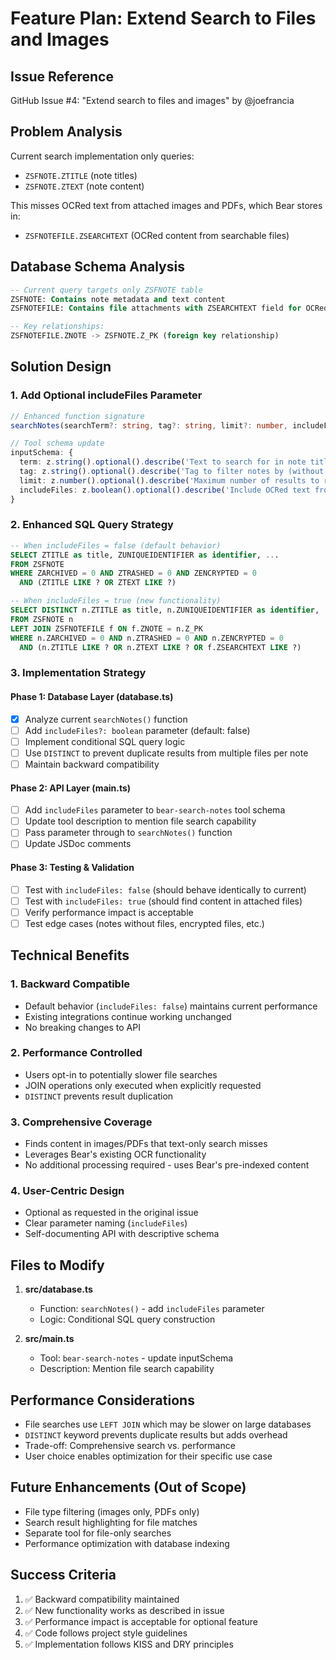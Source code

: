 # Feature Plan: Extend Search to Files and Images

## Issue Reference
GitHub Issue #4: "Extend search to files and images" by @joefrancia

## Problem Analysis
Current search implementation only queries:
- `ZSFNOTE.ZTITLE` (note titles)
- `ZSFNOTE.ZTEXT` (note content)

This misses OCRed text from attached images and PDFs, which Bear stores in:
- `ZSFNOTEFILE.ZSEARCHTEXT` (OCRed content from searchable files)

## Database Schema Analysis
```sql
-- Current query targets only ZSFNOTE table
ZSFNOTE: Contains note metadata and text content
ZSFNOTEFILE: Contains file attachments with ZSEARCHTEXT field for OCRed content

-- Key relationships:
ZSFNOTEFILE.ZNOTE -> ZSFNOTE.Z_PK (foreign key relationship)
```

## Solution Design

### 1. Add Optional includeFiles Parameter
```typescript
// Enhanced function signature
searchNotes(searchTerm?: string, tag?: string, limit?: number, includeFiles?: boolean): BearNote[]

// Tool schema update
inputSchema: {
  term: z.string().optional().describe('Text to search for in note titles and content'),
  tag: z.string().optional().describe('Tag to filter notes by (without # symbol)'),
  limit: z.number().optional().describe('Maximum number of results to return (default: 50)'),
  includeFiles: z.boolean().optional().describe('Include OCRed text from images and PDFs in search (default: false)')
}
```

### 2. Enhanced SQL Query Strategy
```sql
-- When includeFiles = false (default behavior)
SELECT ZTITLE as title, ZUNIQUEIDENTIFIER as identifier, ...
FROM ZSFNOTE 
WHERE ZARCHIVED = 0 AND ZTRASHED = 0 AND ZENCRYPTED = 0
  AND (ZTITLE LIKE ? OR ZTEXT LIKE ?)

-- When includeFiles = true (new functionality)
SELECT DISTINCT n.ZTITLE as title, n.ZUNIQUEIDENTIFIER as identifier, ...
FROM ZSFNOTE n
LEFT JOIN ZSFNOTEFILE f ON f.ZNOTE = n.Z_PK
WHERE n.ZARCHIVED = 0 AND n.ZTRASHED = 0 AND n.ZENCRYPTED = 0
  AND (n.ZTITLE LIKE ? OR n.ZTEXT LIKE ? OR f.ZSEARCHTEXT LIKE ?)
```

### 3. Implementation Strategy

#### Phase 1: Database Layer (database.ts)
- [x] Analyze current `searchNotes()` function
- [ ] Add `includeFiles?: boolean` parameter (default: false)
- [ ] Implement conditional SQL query logic
- [ ] Use `DISTINCT` to prevent duplicate results from multiple files per note
- [ ] Maintain backward compatibility

#### Phase 2: API Layer (main.ts)
- [ ] Add `includeFiles` parameter to `bear-search-notes` tool schema
- [ ] Update tool description to mention file search capability
- [ ] Pass parameter through to `searchNotes()` function
- [ ] Update JSDoc comments

#### Phase 3: Testing & Validation
- [ ] Test with `includeFiles: false` (should behave identically to current)
- [ ] Test with `includeFiles: true` (should find content in attached files)
- [ ] Verify performance impact is acceptable
- [ ] Test edge cases (notes without files, encrypted files, etc.)

## Technical Benefits

### 1. Backward Compatible
- Default behavior (`includeFiles: false`) maintains current performance
- Existing integrations continue working unchanged
- No breaking changes to API

### 2. Performance Controlled
- Users opt-in to potentially slower file searches
- JOIN operations only executed when explicitly requested
- `DISTINCT` prevents result duplication

### 3. Comprehensive Coverage
- Finds content in images/PDFs that text-only search misses
- Leverages Bear's existing OCR functionality
- No additional processing required - uses Bear's pre-indexed content

### 4. User-Centric Design
- Optional as requested in the original issue
- Clear parameter naming (`includeFiles`)
- Self-documenting API with descriptive schema

## Files to Modify

1. **src/database.ts**
   - Function: `searchNotes()` - add `includeFiles` parameter
   - Logic: Conditional SQL query construction

2. **src/main.ts**
   - Tool: `bear-search-notes` - update inputSchema
   - Description: Mention file search capability

## Performance Considerations

- File searches use `LEFT JOIN` which may be slower on large databases
- `DISTINCT` keyword prevents duplicate results but adds overhead
- Trade-off: Comprehensive search vs. performance
- User choice enables optimization for their specific use case

## Future Enhancements (Out of Scope)

- File type filtering (images only, PDFs only)
- Search result highlighting for file matches
- Separate tool for file-only searches
- Performance optimization with database indexing

## Success Criteria

1. ✅ Backward compatibility maintained
2. ✅ New functionality works as described in issue
3. ✅ Performance impact is acceptable for optional feature
4. ✅ Code follows project style guidelines
5. ✅ Implementation follows KISS and DRY principles